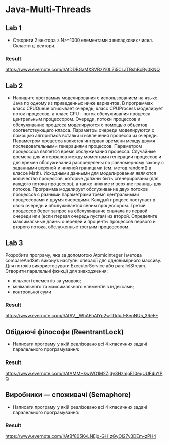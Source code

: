 # Java-Multi-Threads

## Lab 1
* Створити 2 вектора з N>=1000 елементами з випадкових чисел. Скласти ці вектори.
### Result
https://www.evernote.com/l/AtDDBGaMXSVBzYi0LZi5CLaTBshBcRy0KNQ



## Lab 2
* Напишите программу моделирования с использованием на языке Java по одному из приведенных ниже вариантов. В программах класс CPUQueue описывает очередь, класс CPUProcess моделирует поток процессов, а класс CPU – поток обслуживания процесса центральным процессором. Очереди, потоки процессов и обслуживание процесса моделируются с помощью объектов соответствующего класса. Параметры очереди моделируются с помощью алгоритмов вставки и извлечения процесса из очереди. Параметром процесса является интервал времени между двумя последовательными генерациями процессов. Параметром процессора является время обслуживания процесса. Случайные времена для интервалов между моментами генерации процессов и для времен обслуживания распределены по равномерному закону с заданными верхней и нижней границами (см. метод random() в классе Math). Исходными данными для моделирования являются количество процессов, которые должны быть сгенерированы (для каждого потока процессов), а также нижние и верхние границы для потоков. Программа моделирует обслуживание двух потоков процессов с разными параметрами
тремя центральными процессорами и двумя очередями. Каждый процесс поступает в свою очередь и обслуживается своим процессором. Третий процессор берет запрос на обслуживание сначала из первой очереди или (если первая очередь пустая) из второй. Определите максимальные длины очередей и проценты процессов первого и второго потока, обслуженные третьим процессором.

## Lab 3
Розробити програму, яка за допомогою AtomicInteger  і метода compareAndSet:
виконує наступні операції для одновимірного массиву. Для потоків використовувати  ExecutorService або parallelStream.
Створити паралельні фкнкції для знаходження:
- кількості елементів за умовою;
- мінімального та максимального елементів з індексами;
- контрольної суми


### Result
https://www.evernote.com/l/AtAV__WhAEhAlYp2wTDdpJ-8epNU5_3ReFE


## Обідаючі філософи (ReentrantLock)
* Написати програму у якій реалізовано всі 4 класичних задачі паралельного програмування:
### Result
https://www.evernote.com/l/AtAMMHkwWO1M2Zjdy3HzmpE10eqUUF4uYPQ



## Виробники — споживачі (Semaphore)
* Написати програму у якій реалізовано всі 4 класичних задачі паралельного програмування:
### Result
https://www.evernote.com/l/AtBf805KvLNEjo-GH_zGyOl27y3DEm-zPH4
